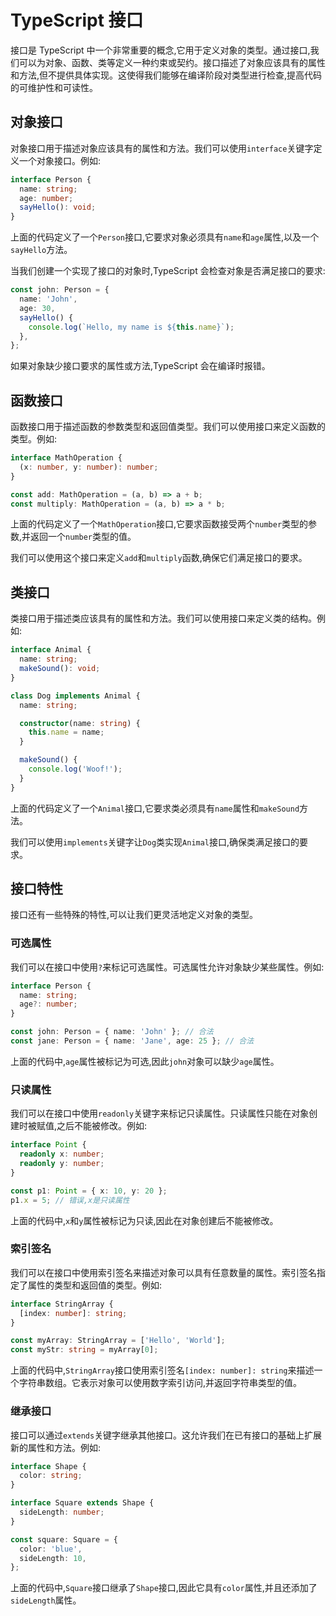 # TypeScript 接口

接口是 TypeScript 中一个非常重要的概念,它用于定义对象的类型。通过接口,我们可以为对象、函数、类等定义一种约束或契约。接口描述了对象应该具有的属性和方法,但不提供具体实现。这使得我们能够在编译阶段对类型进行检查,提高代码的可维护性和可读性。

## 对象接口

对象接口用于描述对象应该具有的属性和方法。我们可以使用`interface`关键字定义一个对象接口。例如:

```typescript
interface Person {
  name: string;
  age: number;
  sayHello(): void;
}
```

上面的代码定义了一个`Person`接口,它要求对象必须具有`name`和`age`属性,以及一个`sayHello`方法。

当我们创建一个实现了接口的对象时,TypeScript 会检查对象是否满足接口的要求:

```typescript
const john: Person = {
  name: 'John',
  age: 30,
  sayHello() {
    console.log(`Hello, my name is ${this.name}`);
  },
};
```

如果对象缺少接口要求的属性或方法,TypeScript 会在编译时报错。

## 函数接口

函数接口用于描述函数的参数类型和返回值类型。我们可以使用接口来定义函数的类型。例如:

```typescript
interface MathOperation {
  (x: number, y: number): number;
}

const add: MathOperation = (a, b) => a + b;
const multiply: MathOperation = (a, b) => a * b;
```

上面的代码定义了一个`MathOperation`接口,它要求函数接受两个`number`类型的参数,并返回一个`number`类型的值。

我们可以使用这个接口来定义`add`和`multiply`函数,确保它们满足接口的要求。

## 类接口

类接口用于描述类应该具有的属性和方法。我们可以使用接口来定义类的结构。例如:

```typescript
interface Animal {
  name: string;
  makeSound(): void;
}

class Dog implements Animal {
  name: string;

  constructor(name: string) {
    this.name = name;
  }

  makeSound() {
    console.log('Woof!');
  }
}
```

上面的代码定义了一个`Animal`接口,它要求类必须具有`name`属性和`makeSound`方法。

我们可以使用`implements`关键字让`Dog`类实现`Animal`接口,确保类满足接口的要求。

## 接口特性

接口还有一些特殊的特性,可以让我们更灵活地定义对象的类型。

### 可选属性

我们可以在接口中使用`?`来标记可选属性。可选属性允许对象缺少某些属性。例如:

```typescript
interface Person {
  name: string;
  age?: number;
}

const john: Person = { name: 'John' }; // 合法
const jane: Person = { name: 'Jane', age: 25 }; // 合法
```

上面的代码中,`age`属性被标记为可选,因此`john`对象可以缺少`age`属性。

### 只读属性

我们可以在接口中使用`readonly`关键字来标记只读属性。只读属性只能在对象创建时被赋值,之后不能被修改。例如:

```typescript
interface Point {
  readonly x: number;
  readonly y: number;
}

const p1: Point = { x: 10, y: 20 };
p1.x = 5; // 错误,x是只读属性
```

上面的代码中,`x`和`y`属性被标记为只读,因此在对象创建后不能被修改。

### 索引签名

我们可以在接口中使用索引签名来描述对象可以具有任意数量的属性。索引签名指定了属性的类型和返回值的类型。例如:

```typescript
interface StringArray {
  [index: number]: string;
}

const myArray: StringArray = ['Hello', 'World'];
const myStr: string = myArray[0];
```

上面的代码中,`StringArray`接口使用索引签名`[index: number]: string`来描述一个字符串数组。它表示对象可以使用数字索引访问,并返回字符串类型的值。

### 继承接口

接口可以通过`extends`关键字继承其他接口。这允许我们在已有接口的基础上扩展新的属性和方法。例如:

```typescript
interface Shape {
  color: string;
}

interface Square extends Shape {
  sideLength: number;
}

const square: Square = {
  color: 'blue',
  sideLength: 10,
};
```

上面的代码中,`Square`接口继承了`Shape`接口,因此它具有`color`属性,并且还添加了`sideLength`属性。
